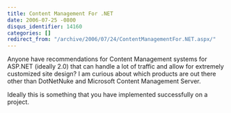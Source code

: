 ```yaml
---
title: Content Management For .NET
date: 2006-07-25 -0800
disqus_identifier: 14160
categories: []
redirect_from: "/archive/2006/07/24/ContentManagementFor.NET.aspx/"
---
```


Anyone have recommendations for Content Management systems for ASP.NET
(ideally 2.0) that can handle a lot of traffic and allow for extremely
customized site design? I am curious about which products are out there
other than DotNetNuke and Microsoft Content Management Server.

Ideally this is something that you have implemented successfully on a
project.

